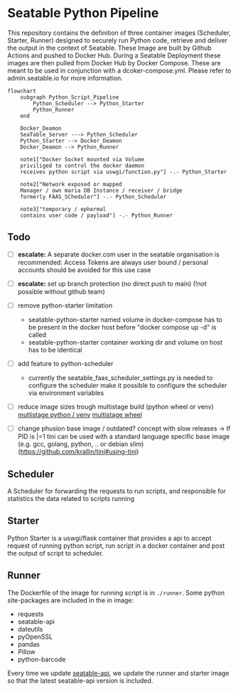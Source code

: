 # Seatable Python Pipeline

This repository contains the definition of three container images (Scheduler, Starter, Runner) designed to securely run Python code, retrieve and deliver the output in the context of Seatable. 
These Image are built by Github Actions and pushed to Docker Hub.
During a Seatable Deployment these images are then pulled from Docker Hub by Docker Compose.
These are meant to be used in conjunction with a dcoker-compose.yml. Please refer to admin.seatable.io for more information.


```mermaid
flowchart
    subgraph Python_Script_Pipeline
        Python_Scheduler --> Python_Starter
        Python_Runner
    end

    Docker_Deamon
    SeaTable_Server ---> Python_Scheduler
    Python_Starter --> Docker_Deamon
    Docker_Deamon --> Python_Runner

    note1["Docker Socket mounted via Volume
    priviliged to control the docker daemon
    receives python script via uswgi/function.py"] -.- Python_Starter

    note2["Network exposed or mapped
    Manager / own maria DB Instance / receiver / bridge
    formerly FAAS_SCheduler"] -.- Python_Scheduler

    note3["temporary / ephermal
    contains user code / payload"] -.- Python_Runner
```

## Todo

- [ ] **escalate:** A separate docker.com user in the seatable organisation is recommended:
 Access Tokens are always user bound / personal accounts should be avoided for this use case
- [ ] **escalate:** set up branch protection (no direct push to main) (!not possible without github team)

- [ ] remove python-starter limitation
  - seatable-python-starter named volume in docker-compose has to be present in the docker host before "docker compose up -d" is called
  - seatable-python-starter container working dir and volume on host has to be identical

- [ ] add feature to python-scheduler
  - currently the seatable_faas_scheduler_settings.py is needed to configure the scheduler
  make it possible to configure the scheduler via environment variables

- [ ] reduce image sizes trough multistage build (python wheel or venv)
[mutlistage python / venv](https://pythonspeed.com/articles/multi-stage-docker-python/)
[multistage wheel](https://www.it-ps.at/multi-stage-python/)

- [ ] change phusion base image / outdated? concept with slow releases ->
  If PID is |=1 tini can be used with a standard language specific base image (e.g. gcc, golang, python, .. or debian slim) (https://github.com/krallin/tini#using-tini)


## Scheduler
A Scheduler for forwarding the requests to run scripts, and responsible for statistics the data related to scripts running

## Starter
Python Starter is a uswgi/flask container that provides a api to accept request of running python script, run script in a docker container and post the output of script to scheduler.

## Runner
The Dockerfile of the image for running script is in `./runner`.
Some python site-packages are included in the in image:

- requests
- seatable-api
- dateutils
- pyOpenSSL
- pandas
- Pillow
- python-barcode

Every time we update [seatable-api](https://pypi.org/project/seatable-api/), we update the runner and starter image so that the latest seatable-api version is included.
